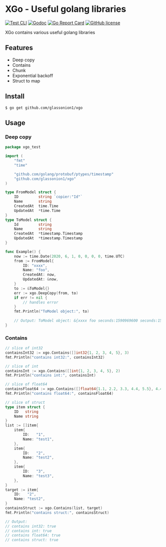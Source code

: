 # XGo - Useful golang libraries

[![Test CLI](https://github.com/glassonion1/xgo/actions/workflows/test.yml/badge.svg)](https://github.com/glassonion1/xgo/actions/workflows/test.yml)
[![Godoc](https://img.shields.io/badge/godoc-reference-blue)](https://godoc.org/github.com/glassonion1/xgo)
[![Go Report Card](https://goreportcard.com/badge/github.com/glassonion1/xgo)](https://goreportcard.com/report/github.com/glassonion1/xgo)
[![GitHub license](https://img.shields.io/github/license/glassonion1/xgo)](https://github.com/glassonion1/xgo/blob/main/LICENSE)

XGo contains various useful golang libraries

## Features
- Deep copy
- Contains
- Chunk
- Exponential backoff
- Struct to map

## Install
```
$ go get github.com/glassonion1/xgo
```

## Usage
### Deep copy
```go
package xgo_test

import (
    "fmt"
    "time"

    "github.com/golang/protobuf/ptypes/timestamp"
    "github.com/glassonion1/xgo"
)

type FromModel struct {
    ID         string `copier:"Id"`
    Name       string
    CreatedAt  time.Time
    UpdatedAt  *time.Time
}
type ToModel struct {
    Id         string
    Name       string
    CreatedAt  *timestamp.Timestamp
    UpdatedAt  *timestamp.Timestamp
}

func Example() {
    now := time.Date(2020, 6, 1, 0, 0, 0, 0, time.UTC)
    from := FromModel{
        ID: "xxxx",
        Name: "foo",
        CreatedAt: now,
        UpdatedAt: &now,
    }
    to := &ToModel{}
    err := xgo.DeepCopy(from, to)
    if err != nil {
        // handles error
    }
    fmt.Println("ToModel object:", to)
    
    // Output: ToModel object: &{xxxx foo seconds:1590969600 seconds:1590969600}
}
```

### Contains
```go
// slice of int32
containsInt32 := xgo.Contains([]int32{1, 2, 3, 4, 5}, 3)
fmt.Println("contains int32:", containsInt32)

// slice of int
containsInt := xgo.Contains([]int{1, 2, 3, 4, 5}, 2)
fmt.Println("contains int:", containsInt)

// slice of float64
containsFloat64 := xgo.Contains([]float64{1.1, 2.2, 3.3, 4.4, 5.5}, 4.4)
fmt.Println("contains float64:", containsFloat64)

// slice of struct
type item struct {
    ID   string
    Name string
}
list := []item{
    item{
        ID:   "1",
        Name: "test1",
    },
    item{
        ID:   "2",
        Name: "test2",
    },
    item{
        ID:   "3",
        Name: "test3",
    },
}
target := item{
	ID:   "2",
	Name: "test2",
}
containsStruct := xgo.Contains(list, target)
fmt.Println("contains struct:", containsStruct)

// Output:
// contains int32: true
// contains int: true
// contains float64: true
// contains struct: true
```